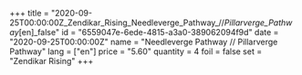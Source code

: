 +++
title = "2020-09-25T00:00:00Z_Zendikar_Rising_Needleverge_Pathway_//_Pillarverge_Pathway_[en]_false"
id = "6559047e-6ede-4815-a3a0-389062094f9d"
date = "2020-09-25T00:00:00Z"
name = "Needleverge Pathway // Pillarverge Pathway"
lang = ["en"]
price = "5.60"
quantity = 4
foil = false
set = "Zendikar Rising"
+++
